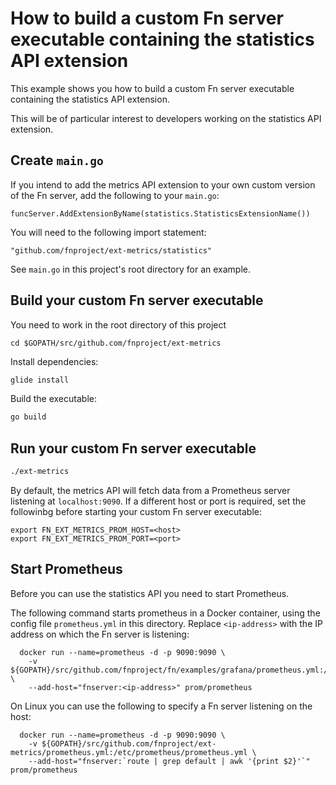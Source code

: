 # How to build a custom Fn server executable containing the statistics API extension

This example shows you how to build a custom Fn server executable containing the statistics API extension.

This will be of particular interest to developers working on the statistics API extension.

## Create `main.go`

If you intend to add the metrics API extension to your own custom version of the Fn server, add the following to your `main.go`:

```
funcServer.AddExtensionByName(statistics.StatisticsExtensionName())
```
You will need to the following import statement:
```
"github.com/fnproject/ext-metrics/statistics"
```

See `main.go` in this project's root directory for an example.

## Build your custom Fn server executable

You need to work in the root directory of this project
```
cd $GOPATH/src/github.com/fnproject/ext-metrics
```

Install dependencies:

```sh
glide install
```

Build the executable:

```sh
go build
```

## Run your custom Fn server executable


```sh
./ext-metrics
```

By default, the metrics API will fetch data from a Prometheus server listening at `localhost:9090`. If a different host or port is required, set the followinbg before starting your custom Fn server executable:
```
export FN_EXT_METRICS_PROM_HOST=<host>
export FN_EXT_METRICS_PROM_PORT=<port>
```

## Start Prometheus

Before you can use the statistics API you need to start Prometheus.

The following command starts prometheus in a Docker container, using the config file `prometheus.yml` in this directory.
Replace `<ip-address>` with the IP address on which the Fn server is listening:
```
  docker run --name=prometheus -d -p 9090:9090 \
    -v ${GOPATH}/src/github.com/fnproject/fn/examples/grafana/prometheus.yml:/etc/prometheus/prometheus.yml \
    --add-host="fnserver:<ip-address>" prom/prometheus
```    
On Linux you can use the following to specify a Fn server listening on the host:
```
  docker run --name=prometheus -d -p 9090:9090 \
    -v ${GOPATH}/src/github.com/fnproject/ext-metrics/prometheus.yml:/etc/prometheus/prometheus.yml \
    --add-host="fnserver:`route | grep default | awk '{print $2}'`" prom/prometheus